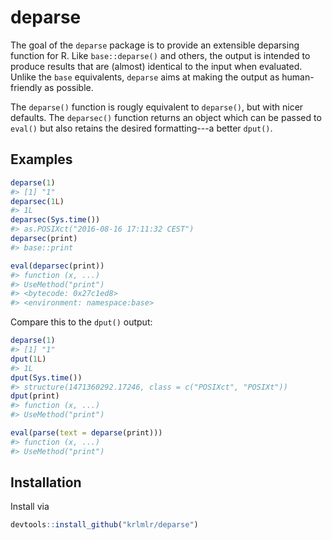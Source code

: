 
<!-- README.md is generated from README.Rmd. Please edit that file -->
deparse
==

The goal of the `deparse` package is to provide an extensible deparsing function for R. Like `base::deparse()` and others, the output is intended to produce results that are (almost) identical to the input when evaluated. Unlike the `base` equivalents, `deparse` aims at making the output as human-friendly as possible.

The `deparse()` function is rougly equivalent to `deparse()`, but with nicer defaults. The `deparsec()` function returns an object which can be passed to `eval()` but also retains the desired formatting---a better `dput()`.

Examples
--------

``` r
deparse(1)
#> [1] "1"
deparsec(1L)
#> 1L
deparsec(Sys.time())
#> as.POSIXct("2016-08-16 17:11:32 CEST")
deparsec(print)
#> base::print

eval(deparsec(print))
#> function (x, ...) 
#> UseMethod("print")
#> <bytecode: 0x27c1ed8>
#> <environment: namespace:base>
```

Compare this to the `dput()` output:

``` r
deparse(1)
#> [1] "1"
dput(1L)
#> 1L
dput(Sys.time())
#> structure(1471360292.17246, class = c("POSIXct", "POSIXt"))
dput(print)
#> function (x, ...) 
#> UseMethod("print")

eval(parse(text = deparse(print)))
#> function (x, ...) 
#> UseMethod("print")
```

Installation
------------

Install via

``` r
devtools::install_github("krlmlr/deparse")
```
